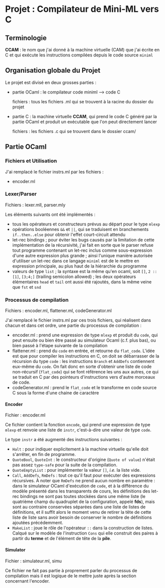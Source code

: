 # Projet : Compilateur de Mini-ML vers C

## Terminologie

**CCAM** : le nom que j'ai donné à la machine virtuelle (CAM) que j'ai écrite en C et qui exécute les instructions compilées depuis le code source `miniml`

## Organisation globale du Projet

Le projet est divisé en deux grosses parties :
-   partie OCaml : le compilateur code miniml --> code C

    fichiers : tous les fichiers .ml qui se trouvent à la racine du dossier du projet

-   partie C : la machine virtuelle **CCAM**, qui prend le code C généré par la partie OCaml et produit un exécutable que l'on peut directement lancer

    fichiers : les fichiers .c qui se trouvent dans le dossier ccam/

## Partie OCaml

### Fichiers et Utilisation

J'ai remplacé le fichier instrs.ml par les fichiers :
- encoder.ml


### Lexer/Parser

Fichiers : lexer.mll, parser.mly

Les éléments suivants ont été implémentés :

- tous les opérateurs et constructeurs prévus au départ pour le type `mlexp`
- opérations booléennes `&&` et `||`, qui se traduisent en branchements `if..then..else` pour obtenir l'effet court-circuit attendu
- let-rec bindings ; pour éviter les bugs causés par la limitation de cette implémentation de la récursivité, j'ai fait en sorte que le parser refuse tout programme contenant un let-rec inclus comme sous-expression d'une autre expression plus grande ; ainsi l'unique manière autorisée d'utiliser un let-rec dans ce langage `miniml` est de le mettre en expression principale, au plus haut de la hiérarchie du programme
- valeurs de type `list` ; la syntaxe est la même qu'en ocaml, soit `[]`, `2 :: [1]`, `[3;4;]` (trailing semicolon allowed) ; les deux opérateurs élémentaires `head` et `tail` ont aussi été rajoutés, dans la même veine que `fst` et `snd`

### Processus de compilation

Fichiers : encoder.ml, flattener.ml, codeGenerator.ml

J'ai remplacé le fichier instrs.ml par ces trois fichiers, qui réalisent dans chacun et dans cet ordre, une partie du processus de compilation :
- encoder.ml : prend une expression de type `mlexp` et produit du `code`, qui peut ensuite ou bien être passé au simulateur Ocaml (c.f. plus bas), ou bien passé à l'étape suivante de la compilation
- flattener.ml : prend du `code` en entrée, et retourne du `flat_code`. L'idée est que pour compiler les instructions en C, on doit se débarrasser de la récursion du type `code` : les instructions `Branch` et `AddDefs` contiennent eux-même du `code`. On fait donc en sorte d'obtenir une liste de code non-récursif (`flat_code`) qui se font référence les uns aux autres, ce qui se traduit en C par des pointeurs d'instructions vers d'autre morceaux de code.
- codeGenerator.ml : prend le `flat_code` et le transforme en code source C sous la forme d'une chaine de caractère

#### Encoder

Fichier : encoder.ml

Ce fichier contient la fonction `encode`, qui prend une expression de type `mlexp` et renvoie une liste de `instr`, c'est-à-dire une valeur de type `code`.

Le type `instr` a été augmenté des instructions suivantes :
- `Halt` : pour indiquer explicitement à la machine virtuelle qu'elle doit s'arrêter, en fin de programme.
- `QuoteBool`, `QuoteInt` : le constructeur d'origine (`Quote of value`) n'était pas assez `type-safe` pour la suite de la compilation.
- `QuoteEmptyList` : pour implémenter la valeur `[]`, _i.e._ la liste vide.
- `Call`, `AddDefs`, `RmDefs` : tout ce qu'il faut pour exécuter des expressions récursives. À noter que `RmDefs` ne prend aucun nombre en paramètre : dans le simulateur OCaml d'exécution de `code`, et à la différence du modèle présenté dans les transparents de cours, les définitions des let-rec bindings ne sont pas toutes stockées dans une même liste (le quatrième champ du quadruplet de la configuration, appelé **fds**), mais sont au contraire conservées séparées dans une liste de listes de définitions, et il suffit alors le moment venu de retirer la tête de cette liste de liste sans avoir besoin de conserver le nombre de définitions ajoutées précédemment.
- `MakeList` : joue le rôle de l'opérateur `::` dans la construction de listes. Calqué sur le modèle de l'instruction `Cons` qui elle construit des paires à partir du **terme** et de l'élément de tête de la **pile**.

#### Simulator

Fichier : simulateur.ml, simu

Ce fichier ne fait pas partie à proprement parler du processus de compilation mais il est logique de le mettre juste après la section concernant l'encoder.
